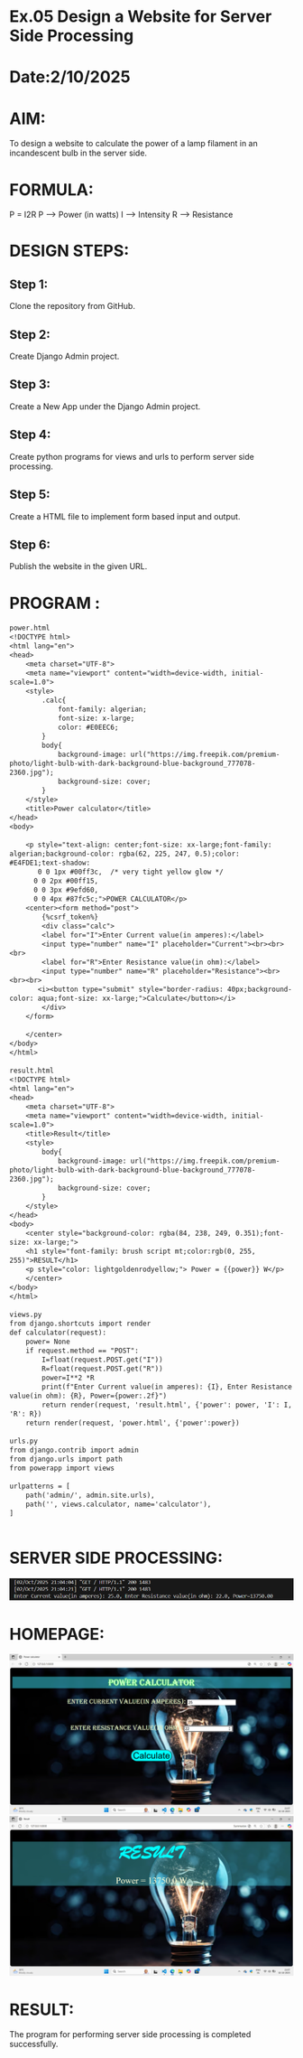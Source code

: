 # Ex.05 Design a Website for Server Side Processing
# Date:2/10/2025
# AIM:
To design a website to calculate the power of a lamp filament in an incandescent bulb in the server side.

# FORMULA:
P = I2R
P --> Power (in watts)
 I --> Intensity
 R --> Resistance

# DESIGN STEPS:
## Step 1:
Clone the repository from GitHub.

## Step 2:
Create Django Admin project.

## Step 3:
Create a New App under the Django Admin project.

## Step 4:
Create python programs for views and urls to perform server side processing.

## Step 5:
Create a HTML file to implement form based input and output.

## Step 6:
Publish the website in the given URL.

# PROGRAM :
```
power.html
<!DOCTYPE html>
<html lang="en">
<head>
    <meta charset="UTF-8">
    <meta name="viewport" content="width=device-width, initial-scale=1.0">
    <style>
        .calc{
            font-family: algerian;
            font-size: x-large;
            color: #E0EEC6;
        }
        body{
            background-image: url("https://img.freepik.com/premium-photo/light-bulb-with-dark-background-blue-background_777078-2360.jpg");
            background-size: cover;
        }
    </style>
    <title>Power calculator</title>
</head>
<body>

    <p style="text-align: center;font-size: xx-large;font-family: algerian;background-color: rgba(62, 225, 247, 0.5);color: #E4FDE1;text-shadow:
       0 0 1px #00ff3c,  /* very tight yellow glow */
      0 0 2px #00ff15,
      0 0 3px #9efd60,
      0 0 4px #87fc5c;">POWER CALCULATOR</p>
    <center><form method="post">
        {%csrf_token%}
        <div class="calc">
        <label for="I">Enter Current value(in amperes):</label>
        <input type="number" name="I" placeholder="Current"><br><br><br>
        <label for="R">Enter Resistance value(in ohm):</label>
        <input type="number" name="R" placeholder="Resistance"><br><br><br>
       <i><button type="submit" style="border-radius: 40px;background-color: aqua;font-size: xx-large;">Calculate</button></i>
        </div>
    </form>
    
    </center>
</body>
</html>

result.html
<!DOCTYPE html>
<html lang="en">
<head>
    <meta charset="UTF-8">
    <meta name="viewport" content="width=device-width, initial-scale=1.0">
    <title>Result</title>
    <style>
        body{
            background-image: url("https://img.freepik.com/premium-photo/light-bulb-with-dark-background-blue-background_777078-2360.jpg");
            background-size: cover;
        }
    </style>
</head>
<body>
    <center style="background-color: rgba(84, 238, 249, 0.351);font-size: xx-large;">
    <h1 style="font-family: brush script mt;color:rgb(0, 255, 255)">RESULT</h1>
    <p style="color: lightgoldenrodyellow;"> Power = {{power}} W</p>
    </center>
</body>
</html>

views.py
from django.shortcuts import render
def calculator(request):
    power= None
    if request.method == "POST":
        I=float(request.POST.get("I"))
        R=float(request.POST.get("R"))
        power=I**2 *R
        print(f"Enter Current value(in amperes): {I}, Enter Resistance value(in ohm): {R}, Power={power:.2f}")
        return render(request, 'result.html', {'power': power, 'I': I, 'R': R})
    return render(request, 'power.html', {'power':power})

urls.py
from django.contrib import admin
from django.urls import path
from powerapp import views

urlpatterns = [
    path('admin/', admin.site.urls),
    path('', views.calculator, name='calculator'),
]


```
# SERVER SIDE PROCESSING:
![alt text](<Screenshot 2025-10-02 211248.png>)

# HOMEPAGE:
![alt text](<Screenshot 2025-10-02 210712.png>)
![alt text](<Screenshot 2025-10-02 210726.png>)

# RESULT:
The program for performing server side processing is completed successfully.
